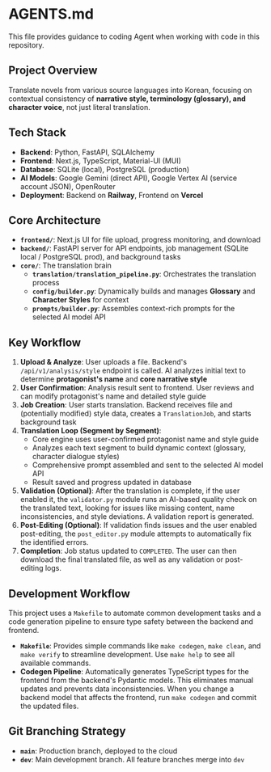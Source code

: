 # AGENTS.md

This file provides guidance to coding Agent when working with code in this repository.

## Project Overview

Translate novels from various source languages into Korean, focusing on contextual consistency of **narrative style, terminology (glossary), and character voice**, not just literal translation.

## Tech Stack

- **Backend**: Python, FastAPI, SQLAlchemy  
- **Frontend**: Next.js, TypeScript, Material-UI (MUI)
- **Database**: SQLite (local), PostgreSQL (production)
- **AI Models**: Google Gemini (direct API), Google Vertex AI (service account JSON), OpenRouter
- **Deployment**: Backend on **Railway**, Frontend on **Vercel**

## Core Architecture

- **`frontend/`**: Next.js UI for file upload, progress monitoring, and download
- **`backend/`**: FastAPI server for API endpoints, job management (SQLite local / PostgreSQL prod), and background tasks
- **`core/`**: The translation brain
  - **`translation/translation_pipeline.py`**: Orchestrates the translation process
  - **`config/builder.py`**: Dynamically builds and manages **Glossary** and **Character Styles** for context
  - **`prompts/builder.py`**: Assembles context-rich prompts for the selected AI model API

## Key Workflow

1. **Upload & Analyze**: User uploads a file. Backend's `/api/v1/analysis/style` endpoint is called. AI analyzes initial text to determine **protagonist's name** and **core narrative style**
2. **User Confirmation**: Analysis result sent to frontend. User reviews and can modify protagonist's name and detailed style guide
3. **Job Creation**: User starts translation. Backend receives file and (potentially modified) style data, creates a `TranslationJob`, and starts background task
4. **Translation Loop (Segment by Segment)**:
   - Core engine uses user-confirmed protagonist name and style guide
   - Analyzes each text segment to build dynamic context (glossary, character dialogue styles)
   - Comprehensive prompt assembled and sent to the selected AI model API
   - Result saved and progress updated in database
5. **Validation (Optional)**: After the translation is complete, if the user enabled it, the `validator.py` module runs an AI-based quality check on the translated text, looking for issues like missing content, name inconsistencies, and style deviations. A validation report is generated.
6. **Post-Editing (Optional)**: If validation finds issues and the user enabled post-editing, the `post_editor.py` module attempts to automatically fix the identified errors.
7. **Completion**: Job status updated to `COMPLETED`. The user can then download the final translated file, as well as any validation or post-editing logs.

## Development Workflow

This project uses a `Makefile` to automate common development tasks and a code generation pipeline to ensure type safety between the backend and frontend.

- **`Makefile`**: Provides simple commands like `make codegen`, `make clean`, and `make verify` to streamline development. Use `make help` to see all available commands.
- **Codegen Pipeline**: Automatically generates TypeScript types for the frontend from the backend's Pydantic models. This eliminates manual updates and prevents data inconsistencies. When you change a backend model that affects the frontend, run `make codegen` and commit the updated files.

## Git Branching Strategy

- **`main`**: Production branch, deployed to the cloud
- **`dev`**: Main development branch. All feature branches merge into `dev`
